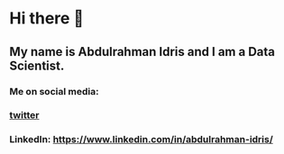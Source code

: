 # Hi there 👋

## My name is Abdulrahman Idris and I am a Data Scientist.



### Me on social media:

### [twitter](https://twitter.com/walshene)

### LinkedIn: https://www.linkedin.com/in/abdulrahman-idris/
